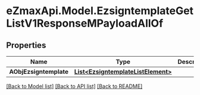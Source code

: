 
# eZmaxApi.Model.EzsigntemplateGetListV1ResponseMPayloadAllOf

## Properties

Name | Type | Description | Notes
------------ | ------------- | ------------- | -------------
**AObjEzsigntemplate** | [**List&lt;EzsigntemplateListElement&gt;**](EzsigntemplateListElement.md) |  | 

[[Back to Model list]](../README.md#documentation-for-models)
[[Back to API list]](../README.md#documentation-for-api-endpoints)
[[Back to README]](../README.md)

